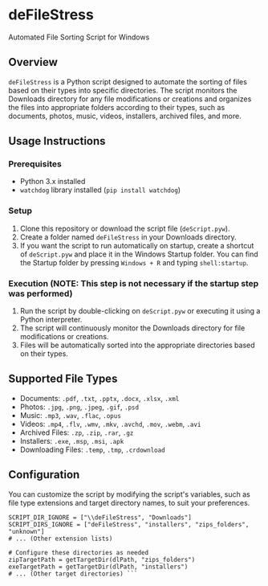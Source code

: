 # deFileStress
Automated File Sorting Script for Windows
## Overview
`deFileStress` is a Python script designed to automate the sorting of files based on their types into specific directories. The script monitors the Downloads directory for any file modifications or creations and organizes the files into appropriate folders according to their types, such as documents, photos, music, videos, installers, archived files, and more.
## Usage Instructions
### Prerequisites
* Python 3.x installed
* `watchdog` library installed (`pip install watchdog`)
### Setup
1. Clone this repository or download the script file (`deScript.pyw`).
2. Create a folder named `deFileStress` in your Downloads directory.
3. If you want the script to run automatically on startup, create a shortcut of `deScript.pyw` and place it in the Windows Startup folder. You can find the Startup folder by pressing `Windows + R` and typing `shell:startup`.
### Execution (NOTE: This step is not necessary if the startup step was performed)
1. Run the script by double-clicking on `deScript.pyw` or executing it using a Python interpreter.
2. The script will continuously monitor the Downloads directory for file modifications or creations.
3. Files will be automatically sorted into the appropriate directories based on their types.
## Supported File Types
* Documents: `.pdf`, `.txt`, `.pptx`, `.docx`, `.xlsx`, `.xml`
* Photos: `.jpg`, `.png`, `.jpeg`, `.gif`, `.psd`
* Music: `.mp3`, `.wav`, `.flac`, `.opus`
* Videos: `.mp4`, `.flv`, `.wmv`, `.mkv`, `.avchd`, `.mov`, `.webm`, `.avi`
* Archived Files: `.zp`, `.zip`, `.rar`, `.gz`
* Installers: `.exe`, `.msp`, `.msi`, `.apk`
* Downloading Files: `.temp`, `.tmp`, `.crdownload`
## Configuration
You can customize the script by modifying the script's variables, such as file type extensions and target directory names, to suit your preferences.
``` # Edit these variables as needed
SCRIPT_DIR_IGNORE = ["\\deFileStress", "Downloads"]
SCRIPT_DIRS_IGNORE = ["deFileStress", "installers", "zips_folders", "unknown"]
# ... (Other extension lists)

# Configure these directories as needed
zipTargetPath = getTargetDir(dlPath, "zips_folders")
exeTargetPath = getTargetDir(dlPath, "installers")
# ... (Other target directories) ```
